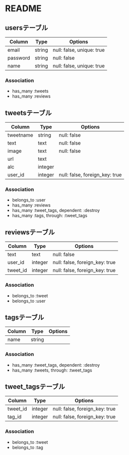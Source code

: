 # README

## usersテーブル

|Column|Type|Options|
|------|----|-------|
|email|string|null: false, unique: true|
|password|string|null: false|
|name|string|null: false, unique: true|

### Association
- has_many :tweets
- has_many :reviews

## tweetsテーブル

|Column|Type|Options|
|------|----|-------|
|tweetname|string|null: false|
|text|text|null: false|
|image|text|null: false|
|url|text||
|alc|integer||
|user_id|integer|null: false, foreign_key: true|

### Association
- belongs_to :user
- has_many :reviews
- has_many :tweet_tags, dependent: :destroy
- has_many :tags, through: :tweet_tags

## reviewsテーブル

|Column|Type|Options|
|------|----|-------|
|text|text|null: false|
|user_id|integer|null: false, foreign_key: true|
|tweet_id|integer|null: false, foreign_key: true|

### Association
- belongs_to :tweet
- belongs_to :user

## tagsテーブル

|Column|Type|Options|
|------|----|-------|
|name|string||

### Association
- has_many :tweet_tags, dependent: :destroy
- has_many :tweets, through: :tweet_tags

## tweet_tagsテーブル

|Column|Type|Options|
|------|----|-------|
|tweet_id|integer|null: false, foreign_key: true|
|tag_id|integer|null: false, foreign_key: true|

### Association
- belongs_to :tweet
- belongs_to :tag
